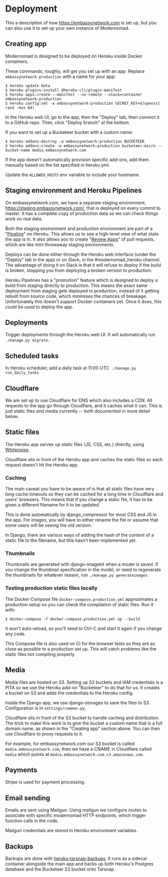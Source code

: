 # Deployment

This a description of how https://embassynetwork.com is set up, but you can also use it to set up your own instance of Modernomad.

## Creating app

Modernomad is designed to be deployed on Heroku inside Docker containers.

These commands, roughly, will get you set up with an app. Replace `embassynetwork-production` with a name for your app:

    $ heroku update beta
    $ heroku plugins:install @heroku-cli/plugin-manifest
    $ heroku apps:create --manifest --no-remote --stack=container embassynetwork-production
    $ heroku config:set -a embassynetwork-production SECRET_KEY=$(openssl rand -hex 64)

In the Heroku web UI, go to the app, then the "Deploy" tab, then connect it to a GitHub repo. Then, click "Deploy branch" at the bottom.

If you want to set up a Bucketeer bucket with a custom name:

    $ heroku addons:destroy -a embassynetwork-production BUCKETEER
    $ heroku addons:create -a embassynetwork-production bucketeer:micro --bucket-name media.embassynetwork.com

If the app doesn't automatically provision specific add-ons, add them manually based on the list specified in heroku.yml.

Update the `ALLOWED_HOSTS` env variable to include your hostname.

## Staging environment and Heroku Pipelines

On embassynetwork.com, we have a separate staging environment, https://staging.embassynetwork.com/, that is deployed on every commit to master. It has a complete copy of production data so we can check things work on real data.

Both the staging environment and production environment are part of a "[Pipeline](https://devcenter.heroku.com/articles/pipelines)" on Heroku. This allows us to see a high-level view of what state the app is in. It also allows you to create "[Review Apps](https://devcenter.heroku.com/articles/github-integration-review-apps)" of pull requests, which are like mini throwaway staging environments.

Deploys can be done either through the Heroku web interface (under the "Deploy" tab in the app) or on Slack, in the #modernomad_heroku channel. The advantage of doing it on Slack is that it will refuse to deploy if the build is broken, stopping you from deploying a broken version to production.

Heroku Pipelines has a "promotion" feature which is designed to deploy a build from staging directly to production. This means the exact same deployment from staging gets deployed to production, instead of it getting rebuilt from source code, which minimises the chances of breakage. Unfortunately this doesn't support Docker containers yet. Once it does, this could be used to deploy the app.

## Deployments

Trigger deployments through the Heroku web UI. It will automatically run `./manage.py migrate`.

## Scheduled tasks

In Heroku scheduler, add a daily task at 11:00 UTC: `./manage.py run_daily_tasks`

## Cloudflare

We are set up to use Cloudflare for DNS which also includes a CDN. All requests to the app go through Cloudflare, and it caches what it can. This is just static files and media currently -- both documented in more detail below.

## Static files

The Heroku app serves up static files (JS, CSS, etc.) directly, using [Whitenoise](http://whitenoise.evans.io/en/stable/).

Cloudflare sits in front of the Heroku app and caches the static files so each request doesn't hit the Heroku app.

### Caching

The main caveat you have to be aware of is that all static files have very long cache timeouts so they can be cached for a long time in Cloudflare and users' browsers. This means that if you change a static file, it has to be given a different filename for it to be updated.

This is done automatically by django_compressor for most CSS and JS in the app. For images, you will have to either rename the file or assume that some users will be seeing the old version.

In Django, there are various ways of adding the hash of the content of a static file to the filename, but this hasn't been implemented yet.

### Thumbnails

Thumbnails are generated with django-imagekit when a model is saved. If you change the thumbnail specification in the model, or need to regenerate the thumbnails for whatever reason, run `./manage.py generateimages`.

### Testing production static files locally

The Docker Compose file `docker-compose.production.yml` approximates a production setup so you can check the compilation of static files. Run it with:

    $ docker-compose -f docker-compose.production.yml up --build

It won't auto-reload, so you'll need to Ctrl-C and start it again if you change any code.

This Compose file is also used on CI for the browser tests so they are as close as possible to a production set up. This will catch problems like the static files not compiling properly.

## Media

Media files are hosted on S3. Setting up S3 buckets and IAM credentials is a PITA so we use the Heroku add-on "Bucketeer" to do that for us. It creates a bucket on S3 and adds the credentials to the Heroku config.

Inside the Django app, we use django-storages to save the files to S3. Configuration is in `settings/common.py`.

Cloudflare sits in front of the S3 bucket to handle caching and distribution. The trick to make this work is to give the bucket a custom name that is a full domain name, as shown in the "Creating app" section above. You can then use Cloudflare to proxy requests to it.

For example, for embassynetwork.com our S3 bucket is called `media.embassynetwork.com`, then we have a CNAME in Cloudflare called `media` which points at `media.embassynetwork.com.s3.amazonaws.com`.

## Payments

Stripe is used for payment processing.

## Email sending

Emails are sent using Mailgun. Using mailgun we configure routes to associate
with specific modernomad HTTP endpoints, which trigger function calls in the
code.

Mailgun credentials are stored in Heroku environment variables.

## Backups

Backups are done with [heroku-tarsnap-backups](https://github.com/bfirsh/heroku-tarsnap-backups). It runs as a sidecar container alongside the main app and backs up both Heroku's Postgres database and the Bucketeer S3 bucket onto Tarsnap.
